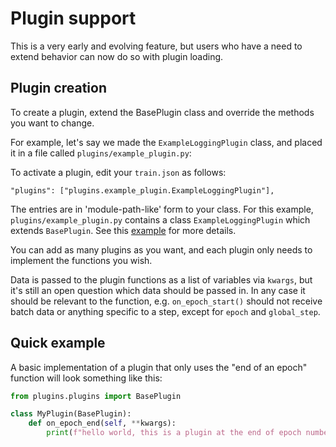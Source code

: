# Plugin support

This is a very early and evolving feature, but users who have a need to extend behavior can now do so with plugin loading.

## Plugin creation

To create a plugin, extend the BasePlugin class and override the methods you want to change.  

For example, let's say we made the `ExampleLoggingPlugin` class, and placed it in a file called `plugins/example_plugin.py`:

To activate a plugin, edit your `train.json` as follows:

```"plugins": ["plugins.example_plugin.ExampleLoggingPlugin"],```

The entries are in 'module-path-like' form to your class. For this example, `plugins/example_plugin.py` contains a class `ExampleLoggingPlugin` which extends `BasePlugin`. See this [example](../plugins/example_plugin.py) for more details.

You can add as many plugins as you want, and each plugin only needs to implement the functions you wish.

Data is passed to the plugin functions as a list of variables via `kwargs`, but it's still an open question which data should be passed in. In any case it should be relevant to the function, e.g. `on_epoch_start()` should not receive batch data or anything specific to a step, except for `epoch` and `global_step`. 

## Quick example

A basic implementation of a plugin that only uses the "end of an epoch" function will look something like this:

```python
from plugins.plugins import BasePlugin

class MyPlugin(BasePlugin):
    def on_epoch_end(self, **kwargs):
        print(f"hello world, this is a plugin at the end of epoch number: {kwargs['epoch']}")
```
